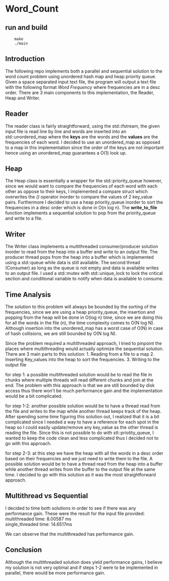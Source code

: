 # Word_Count
## run and build 
``` make clean 
    make 
    ./main
```
## Introduction 
The following repo implements both a parallel and sequential solution to the word count problem using unordered hash map and heap priority queue. Given a space separated input text file, the program will output a text file with the following format _Word  Frequency_ where frequencies are in a desc order. There are 3 main components to this implementation, the Reader, Heap and Writer.
  
## Reader
  The reader class is fairly straightforward, using the std::ifstream, the given input file is read line by line and words are inserted into an std::unordered_map where the **keys** are the words and the **values** are the frequencies of each word. I decided to use an unordered_map as opposed to a map in this implementation since the order of the keys are not important hence using an unordered_map guarantees a O(1) look up.
  
## Heap
  The Heap class is essentially a wrapper for the std::priority_queue however, since we would want to compare the frequencies of each word with each other as oppose to their keys, I implemented a compare struct which overwrites the _()_ operator inorder to compare the values of 2 key_value pairs. Furthermore I decided to use a heap priority_queue inorder to sort the frequencies in a desc order which is done in O(n log n). The **write_to_file** function implements a sequential solution to pop from the priority_queue and write to a file.
  
 ## Writer
  The Writer class implements a multithreaded consumer/producer solution inorder to read from the heap into a buffer and write to an output file. The producer thread pops from the heap into a buffer which is implemented using a std::queue while data is still available. The second thread (Consumer) as long as the queue is not empty and data is available writes to an output file. I used a std::mutex with std::unique_lock to lock the critical section and conditional variable to notify when data is available to consume.
  
## Time Analysis
   The solution to this problem will always be bounded by the sorting of the frequencies, since we are using a heap priority_queue, the insertion and popping from the heap will be done in O(log n) time, since we are doing this for all the  words in the file (n), the time complexity comes to O(N log N). Although insertion into the unordered_map has a worst case of O(N) in case of hash collisions, we are still bounded by O(N log N). 
  
   Since the problem required a multithreaded approach, I tried to pinpoint the places where multithreading would actually optimize the sequential solution. There are 3 main parts to this solution:
      1. Reading from a file to a map
      2. Inserting Key_values into the heap to sort the frequencies.
      3. Writing to the output file

  for step 1: a possible multithreaded solution would be to read the file in chunks where multiple threads will read different chunks and join at the end. The problem with this approach is that we are still bounded by disk access thus there won't be much performance gain and the implementation would be a bit complicated. 

  for step 1-2: another possible solution would be to have a thread read from the file and writes to the map while another thread keeps track of the heap. After spending some time figuring this solution out, I realized that it is a bit complicated since I needed a way to have a reference for each spot in the heap so I could easily update/remove any key_value as the other thread is reading the file. Since this is not possible to do with stl::priotity_queue, I wanted to keep the code clean and less complicated thus I decided not to go with this approach. 
  
  for step 2-3: at this step we have the heap with all the words in a desc order based on their frequencies and we just need to write them to the file. A possible solution would be to have a thread read from the heap into a buffer while another thread writes from the buffer to the output file at the same time. I decided to go with this solution as it was the most straightforward approach. 

 ## Multithread vs Sequential
  I decided to time both solutions in order to see if there was any performance gain. These were the result for the input file provided:</br>
       multithreaded time: 8.00587 ms</br>
       single_threaded time: 14.6517ms
       
  We can observe that the multithreaded has performance gain. 
 
 ## Conclusion
 Although the multithreaded solution does yield performance gains, I believe my solution is not very optimal and if steps 1-2 were to be implemented in parallel, there would be more performance gain. 

